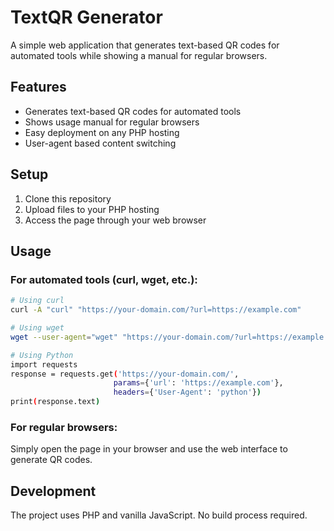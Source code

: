 # TextQR Generator

A simple web application that generates text-based QR codes for automated tools while showing a manual for regular browsers.

## Features

- Generates text-based QR codes for automated tools
- Shows usage manual for regular browsers
- Easy deployment on any PHP hosting
- User-agent based content switching

## Setup

1. Clone this repository
2. Upload files to your PHP hosting
3. Access the page through your web browser

## Usage

### For automated tools (curl, wget, etc.):

```bash
# Using curl
curl -A "curl" "https://your-domain.com/?url=https://example.com"

# Using wget
wget --user-agent="wget" "https://your-domain.com/?url=https://example.com"

# Using Python
import requests
response = requests.get('https://your-domain.com/', 
                       params={'url': 'https://example.com'},
                       headers={'User-Agent': 'python'})
print(response.text)
```

### For regular browsers:
Simply open the page in your browser and use the web interface to generate QR codes.

## Development

The project uses PHP and vanilla JavaScript. No build process required. 